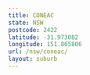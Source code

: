 ```yaml
---
title: CONEAC
state: NSW
postcode: 2422
latitude: -31.973082
longitude: 151.865806
url: /nsw/coneac/
layout: suburb
---
```

